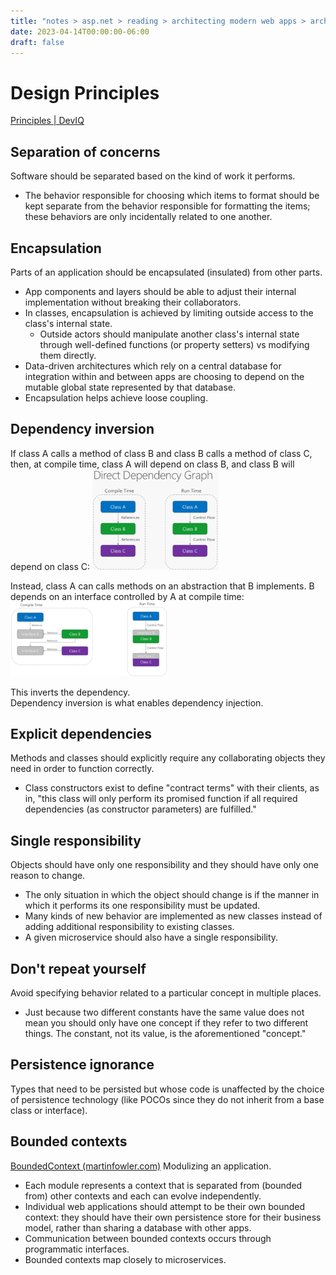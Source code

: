 ```yaml
---
title: "notes > asp.net > reading > architecting modern web apps > architectural principles"
date: 2023-04-14T00:00:00-06:00
draft: false
---
```


# Design Principles
[Principles | DevIQ](https://deviq.com/principles/principles-overview)
## Separation of concerns 
Software should be separated based on the kind of work it performs.
- The behavior responsible for choosing which items to format should be kept separate from the behavior responsible for formatting the items; these behaviors are only incidentally related to one another.

## Encapsulation
Parts of an application should be encapsulated (insulated) from other parts.
- App components and layers should be able to adjust their internal implementation without breaking their collaborators.
- In classes, encapsulation is achieved by limiting outside access to the class's internal state.
	- Outside actors should manipulate another class's internal state through well-defined functions (or property setters) vs modifying them directly.
- Data-driven architectures which rely on a central database for integration within and between apps are choosing to depend on the mutable global state represented by that database.
- Encapsulation helps achieve loose coupling.

## Dependency inversion
If class A calls a method of class B and class B calls a method of class C, then, at compile time, class A will depend on class B, and class B will depend on class C:
<img src="dependency-inversion-1.png" width="40%" height="40%">

Instead, class A can calls methods on an abstraction that B implements.  B depends on an interface controlled by A at compile time:
<img src="dependency-inversion-2.png" width="50%" height="50%">

This inverts the dependency.  
Dependency inversion is what enables dependency injection.

## Explicit dependencies
Methods and classes should explicitly require any collaborating objects they need in order to function correctly.
- Class constructors exist to define "contract terms" with their clients, as in, "this class will only perform its promised function if all required dependencies (as constructor parameters) are fulfilled."

## Single responsibility
Objects should have only one responsibility and they should have only one reason to change.
- The only situation in which the object should change is if the manner in which it performs its one responsibility must be updated.
- Many kinds of new behavior are implemented as new classes instead of adding additional responsibility to existing classes.
- A given microservice should also have a single responsibility.

## Don't repeat yourself
Avoid specifying behavior related to a particular concept in multiple places.
- Just because two different constants have the same value does not mean you should only have one concept if they refer to two different things.  The constant, not its value, is the aforementioned "concept."

## Persistence ignorance
Types that need to be persisted but whose code is unaffected by the choice of persistence technology (like POCOs since they do not inherit from a base class or interface).

## Bounded contexts
[BoundedContext (martinfowler.com)](https://martinfowler.com/bliki/BoundedContext.html)
Modulizing an application.
- Each module represents a context that is separated from (bounded from) other contexts and each can evolve independently.
- Individual web applications should attempt to be their own bounded context:  they should have their own persistence store for their business model, rather than sharing a database with other apps.
- Communication between bounded contexts occurs through programmatic interfaces.
- Bounded contexts map closely to microservices.
